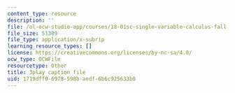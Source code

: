 ```yaml
---
content_type: resource
description: ''
file: /ol-ocw-studio-app/courses/18-01sc-single-variable-calculus-fall-2010/1719dff06978598baedf6b6c925633b0_PNTnmH6jsRI.vtt
file_size: 51309
file_type: application/x-subrip
learning_resource_types: []
license: https://creativecommons.org/licenses/by-nc-sa/4.0/
ocw_type: OCWFile
resourcetype: Other
title: 3play caption file
uid: 1719dff0-6978-598b-aedf-6b6c925633b0
---
```

